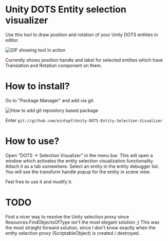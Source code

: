 # Unity DOTS Entity selection visualizer

Use this tool to draw position and rotation of your Unity DOTS entities in editor.  

![GIF showing tool in action](https://media.giphy.com/media/d5xB37d5q87RrF9uaU/source.gif)

Currently shows position handle and label for selected entities which have Translation and Rotation component on them.

# How to install?
Go to "Package Manager" and add via git.

![How to add git repository based package](https://docs.unity3d.com/uploads/Main/PackageManagerUI-GitURLPackageButton.png)

Enter `git://github.com/eintopf/Unity-DOTS-Entity-Selection-Visualizer`

# How to use?
Open "DOTS -> Selection Visualizer" in the menu bar. This will open a window which activates the entity selection visualization functionality. Attach it as a tab somewhere.
Select an entity in the entity debugger list. You will see the transform handle popup for the entity in scene view.

Feel free to use it and modify it.

# TODO
Find a nicer way to resolve the Unity selection proxy since Resources.FindObjectsOfType isn't the most elegant solution ;) This was the most straight forward solution, since I don't know exactly when the entity selection proxy (ScriptableObject) is created / destroyed.
